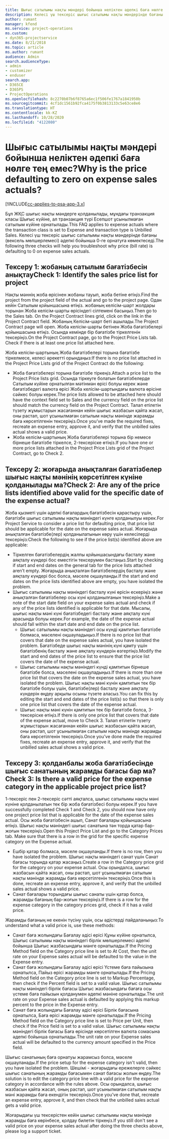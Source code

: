 ```yaml
---
title: Шығыс сатылымы нақты мәндері бойынша неліктен әдепкі баға нөлге тең емес?
description: Келесі үш тексеріс шығыс сатылымы нақты мәндерінде бағаны әдепкі бойынша 0-ге орнатуға көмектеседі.
author: rumant
manager: kfend
ms.service: project-operations
ms.custom:
- dyn365-projectservice
ms.date: 8/21/2018
ms.topic: article
ms.author: rumant
audience: Admin
search.audienceType:
- admin
- customizer
- enduser
search.app:
- D365CE
- D365PS
- ProjectOperations
ms.openlocfilehash: 8c2270b07b6f8765a6ec1f506fe1767a1841950b
ms.sourcegitcommit: 4cf1dc1561b92fca4175f0b3813133c5e63ce8e6
ms.translationtype: HT
ms.contentlocale: kk-KZ
ms.lasthandoff: 10/28/2020
ms.locfileid: "4122080"
---
```

# <a name="why-is-the-price-defaulting-to-zero-on-expense-sales-actuals"></a><span data-ttu-id="5394e-103">Шығыс сатылымы нақты мәндері бойынша неліктен әдепкі баға нөлге тең емес?</span><span class="sxs-lookup"><span data-stu-id="5394e-103">Why is the price defaulting to zero on expense sales actuals?</span></span>

[!INCLUDE[cc-applies-to-psa-app-3.x](../includes/cc-applies-to-psa-app-3x.md)]

<span data-ttu-id="5394e-104">Бұл ЖҚС шығыс нақты мәндерге қолданылады, мұндағы транзакция класы Шығыс күйіне, ал транзакция түрі Есепшот ұсынылмаған сатылым күйіне орнатылады.</span><span class="sxs-lookup"><span data-stu-id="5394e-104">This FAQ applies to expense actuals where the transaction class is set to Expense and transaction type is Unbilled Sales.</span></span> <span data-ttu-id="5394e-105">Келесі үш тексеріс шығыс сатылымы нақты мәндерінде бағаны (вексель мөлшерлемесі) әдепкі бойынша 0-ге орнатуға көмектеседі.</span><span class="sxs-lookup"><span data-stu-id="5394e-105">The following three checks will help you troubleshoot why price (bill rate) is defaulting to 0 on expense sales actuals.</span></span>

## <a name="check-1-identify-the-sales-price-list-for-project"></a><span data-ttu-id="5394e-106">Тексеру 1: жобаның сатылым бағатізбесін анықтау</span><span class="sxs-lookup"><span data-stu-id="5394e-106">Check 1: Identify the sales price list for project</span></span>

<span data-ttu-id="5394e-107">Нақты мәннің жоба өрісінен жобаны тауып, жоба бетіне өтіңіз.</span><span class="sxs-lookup"><span data-stu-id="5394e-107">Find the project from the project field of the actual and go to the project page.</span></span> <span data-ttu-id="5394e-108">Одан кейін Сатылым қойыншасына өтіңіз. жобаның келісім-шарт жолдары торынан Жоба келісім-шарты өрісіндегі сілтемені басыңыз.</span><span class="sxs-lookup"><span data-stu-id="5394e-108">Then go to the Sales tab. On the Project Contract lines grid, click on the link in the Project Contract field.</span></span> <span data-ttu-id="5394e-109">Жобаның Келісім-шарт беті ашылады.</span><span class="sxs-lookup"><span data-stu-id="5394e-109">The Project Contract page will open.</span></span> <span data-ttu-id="5394e-110">Жоба келісім-шарты бетінен Жоба бағатізбелері қойыншасына өтіңіз. Осында кемінде бір бағатізбе тіркелгенін тексеріңіз.</span><span class="sxs-lookup"><span data-stu-id="5394e-110">On the Project Contract page, go to the Project Price Lists tab. Check if there is at least one price list attached here.</span></span>

<span data-ttu-id="5394e-111">Жоба келісім-шартының Жоба бағатізбелері торына бағатізбе тіркелмесе, келесі әрекетті орындаңыз:</span><span class="sxs-lookup"><span data-stu-id="5394e-111">If there is no price list attached in the Project Price Lists grid of the Project Contract do the following:</span></span>

- <span data-ttu-id="5394e-112">Жоба бағатізбелері торына бағатізбе тіркеңіз.</span><span class="sxs-lookup"><span data-stu-id="5394e-112">Attach a price list to the Project Price lists grid.</span></span> <span data-ttu-id="5394e-113">Осында тіркеуге болатын бағатізбелерде Сатылым күйіне орнатылған мәтінмән өрісі болуы керек және бағатізбедегі валюта өрісі Жоба келісім-шартындағы валюта өрісіне сәйкес болуы керек.</span><span class="sxs-lookup"><span data-stu-id="5394e-113">The price lists allowed to be attached here should have the context field set to Sales and the currency field on the price list should match the currency field on the Project Contract.</span></span> <span data-ttu-id="5394e-114">Талап етілетін түзету жұмыстарын жасағаннан кейін шығыс жазбасын қайта жасап, оны растап, шот ұсынылмаған сатылым нақты мәнінде жарамды баға көрсетілгенін тексеріңіз.</span><span class="sxs-lookup"><span data-stu-id="5394e-114">Once you’ve made the required fixes, recreate an expense entry, approve it, and verify that the unbilled sales actual shows a valid price.</span></span>
- <span data-ttu-id="5394e-115">Жоба келісім-шартының Жоба бағатізбелері торына бір немесе бірнеше бағатізбе тіркелсе, 2-тексеріске өтіңіз.</span><span class="sxs-lookup"><span data-stu-id="5394e-115">If you have one or more price lists attached in the Project Price Lists grid of the Project Contract, go to Check 2.</span></span>

## <a name="check-2-are-any-of-the-price-lists-identified-above-valid-for-the-specific-date-of-the-expense-actual"></a><span data-ttu-id="5394e-116">Тексеру 2: жоғарыда анықталған бағатізбелер шығыс нақты мәнінің көрсетілген күніне қолданылады ма?</span><span class="sxs-lookup"><span data-stu-id="5394e-116">Check 2: Are any of the price lists identified above valid for the specific date of the expense actual?</span></span>

<span data-ttu-id="5394e-117">Жоба қызметі үшін әдепкі бағалардың бағатізбесін қарастыру үшін, бағатізбе шығыс сатылымы нақты мәніндегі күнге қолданылуы керек.</span><span class="sxs-lookup"><span data-stu-id="5394e-117">For Project Service to consider a price list for defaulting price, that price list should be applicable for the date on the expense sales actual.</span></span> <span data-ttu-id="5394e-118">Жоғарыда анықталған бағатізбе(лер) қолданылатынын көру үшін келесілерді тексеріңіз:</span><span class="sxs-lookup"><span data-stu-id="5394e-118">Check the following to see if the price list(s) identified above are applicable:</span></span>

- <span data-ttu-id="5394e-119">Тіркелген бағатізбелердің жалпы қойыншасындағы басталу және аяқталу күндері бос еместігін тексерумен бастаңыз.</span><span class="sxs-lookup"><span data-stu-id="5394e-119">Start by checking if start and end dates on the general tab for the price lists attached aren’t empty.</span></span> <span data-ttu-id="5394e-120">Жоғарыда анықталған бағатізбелердің басталу және аяқталу күндері бос болса, мәселе оқшауланды.</span><span class="sxs-lookup"><span data-stu-id="5394e-120">If the start and end dates on the price lists identified above are empty, you have isolated the problem.</span></span> 
- <span data-ttu-id="5394e-121">Шығыс сатылымы нақты мәніндегі басталу күні өрісін ескеріңіз және анықталған бағатізбелер осы күні қолданылғанын тексеріңіз.</span><span class="sxs-lookup"><span data-stu-id="5394e-121">Make a note of the start date field on your expense sales actual and check if any of the price lists identified is applicable for that date.</span></span> <span data-ttu-id="5394e-122">Мысалы, шығыс нақты мәні күні бағатізбедегі басталу және аяқталу күні арасында болуы керек.</span><span class="sxs-lookup"><span data-stu-id="5394e-122">For example, the date of the expense actual should fall within the start date and end date on the price list.</span></span> 
    - <span data-ttu-id="5394e-123">Шығыс сатылымы нақты мәніндегі осы күнді қамтитын бағатізбе болмаса, мәселені оқшауладыңыз.</span><span class="sxs-lookup"><span data-stu-id="5394e-123">If there is no price list that covers that date on the expense sales actual, you have isolated the problem.</span></span> <span data-ttu-id="5394e-124">Бағатізбеде шығыс нақты мәнінің күні қамту үшін бағатізбенің басталу және аяқталу күндерін өзгертіңіз.</span><span class="sxs-lookup"><span data-stu-id="5394e-124">Modify the start and end dates of the price list to ensure that the price list covers the date of the expense actual.</span></span> 
    - <span data-ttu-id="5394e-125">Шығыс сатылымы нақты мәніндегі күнді қамтитын бірнеше бағатізбе болса, мәселені оқшауладыңыз.</span><span class="sxs-lookup"><span data-stu-id="5394e-125">If there is more than one price list that covers the date on the expense sales actual, you have isolated the problem.</span></span> <span data-ttu-id="5394e-126">Шығыс нақты мәні күнін қамтитын тек бір бағатізбе болуы үшін, бағатізбе(лер) басталу және аяқталу күндерін өңдеу арқылы осыны түзете аласыз.</span><span class="sxs-lookup"><span data-stu-id="5394e-126">You can fix this by editing the start and end dates of the price list(s) so that there is only one price list that covers the date of the expense actual.</span></span> 
    - <span data-ttu-id="5394e-127">Шығыс нақты мәні күнін қамтитын тек бір бағатізбе болса, 3-тексеріске өтіңіз.</span><span class="sxs-lookup"><span data-stu-id="5394e-127">If there is only one price list that covers that date of the expense actual, move to Check 3.</span></span>
<span data-ttu-id="5394e-128">Талап етілетін түзету жұмыстарын жасағаннан кейін шығыс жазбасын қайта жасап, оны растап, шот ұсынылмаған сатылым нақты мәнінде жарамды баға көрсетілгенін тексеріңіз.</span><span class="sxs-lookup"><span data-stu-id="5394e-128">Once you’ve done made the required fixes, recreate an expense entry, approve it, and verify that the unbilled sales actual shows a valid price.</span></span>

## <a name="check-3-is-there-a-valid-price-for-the-expense-category-in-the-applicable-project-price-list"></a><span data-ttu-id="5394e-129">Тексеру 3: қолданбалы жоба бағатізбесінде шығыс санатының жарамды бағасы бар ма?</span><span class="sxs-lookup"><span data-stu-id="5394e-129">Check 3: Is there a valid price for the expense category in the applicable project price list?</span></span> 

<span data-ttu-id="5394e-130">1-тексеріс пен 2-тексеріс сәтті аяқталса, шығыс сатылымы нақты мәні күніне қолданылатын тек бір жоба бағатізбесі болуы керек.</span><span class="sxs-lookup"><span data-stu-id="5394e-130">If you have successfully completed Check 1 and Check 2, you should now have only one project price list that is applicable for the date of the expense sales actual.</span></span> <span data-ttu-id="5394e-131">Осы жоба бағатізбесін ашып, Санат бағалары қойыншасына өтіңіз. Шығыс нақты мәніндегі шығыс санатына тән торда қатар бар-жоғын тексеріңіз.</span><span class="sxs-lookup"><span data-stu-id="5394e-131">Open this Project Price List and go to the Category Prices tab. Make sure that there is a row in the grid for the specific expense category on the Expense actual.</span></span>
 
- <span data-ttu-id="5394e-132">Ешбір қатар болмаса, мәселе оқшауланды.</span><span class="sxs-lookup"><span data-stu-id="5394e-132">If there is no row, then you have isolated the problem.</span></span> <span data-ttu-id="5394e-133">Шығыс нақты мәніндегі санат үшін Санат бағасы торында қатар жасаңыз.</span><span class="sxs-lookup"><span data-stu-id="5394e-133">Create a row in the Category price grid for the category on your expense actual.</span></span> <span data-ttu-id="5394e-134">Осы орындалса, шығыс жазбасын қайта жасап, оны растап, шот ұсынылмаған сатылым нақты мәнінде жарамды баға көрсетілгенін тексеріңіз.</span><span class="sxs-lookup"><span data-stu-id="5394e-134">Once this is done, recreate an expense entry, approve it, and verify that the unbilled sales actual shows a valid price.</span></span> 
- <span data-ttu-id="5394e-135">Санат бағалары торындағы шығыс санаты үшін қатар болса, жарамды бағаның бар-жоғын тексеріңіз.</span><span class="sxs-lookup"><span data-stu-id="5394e-135">If there is a row for the expense category in the category prices grid, check if it has a valid price.</span></span>

<span data-ttu-id="5394e-136">Жарамды бағаның не екенін түсіну үшін, осы әдістерді пайдаланыңыз:</span><span class="sxs-lookup"><span data-stu-id="5394e-136">To understand what a valid price is, use these methods:</span></span>

- <span data-ttu-id="5394e-137">Санат баға жолындағы Бағалау әдісі өрісі Құны күйіне орнатылса, Шығыс сатылымы нақты мәніндегі бірлік мөлшерлемесі әдепкі бойынша Шығыс жазбасындағы мәнге орнатылады.</span><span class="sxs-lookup"><span data-stu-id="5394e-137">If the Pricing Method field on the Category price line is set to At Cost, then the unit rate on your Expense sales actual will be defaulted to the value in the Expense entry.</span></span>
- <span data-ttu-id="5394e-138">Санат баға жолындағы Бағалау әдісі өрісі Үстеме баға пайызына орнатылса, Пайыз өрісі жарамды мәнге орнатылады.</span><span class="sxs-lookup"><span data-stu-id="5394e-138">If the Pricing Method field on the Category price line is set to Markup Percentage, then check if the Percent field is set to a valid value.</span></span> <span data-ttu-id="5394e-139">Шығыс сатылымы нақты мәніндегі бірлік бағасы Шығыс жазбасындағы бағаға осы үстеме баға пайызын қолданумен әдепкі мәніне орнатылады.</span><span class="sxs-lookup"><span data-stu-id="5394e-139">The unit rate on your Expense sales actual is defaulted by applying this markup percent to the price in the Expense entry.</span></span>
- <span data-ttu-id="5394e-140">Санат баға жолындағы Бағалау әдісі өрісі Бірлік бағасына орнатылса, Баға өрісі жарамды мәнге орнатылады.</span><span class="sxs-lookup"><span data-stu-id="5394e-140">If the Pricing Method field on the Category price line is set to Price per Unit, then check if the Price field is set to a valid value.</span></span> <span data-ttu-id="5394e-141">Шығыс сатылымы нақты мәніндегі бірлік бағасы Баға өрісінде көрсетілген валюта сомасына әдепкі бойынша орнатылады.</span><span class="sxs-lookup"><span data-stu-id="5394e-141">The unit rate on your Expense sales actual will be defaulted to the currency amount specified in the Price field.</span></span>

<span data-ttu-id="5394e-142">Шығыс санатының баға орнатуы жарамсыз болса, мәселе оқшауланады.</span><span class="sxs-lookup"><span data-stu-id="5394e-142">If the price setup for the expense category isn't valid, then you have isolated the problem.</span></span> <span data-ttu-id="5394e-143">Шешімі - жоғарыдағы ережелерге сәйкес шығыс санатының жарамды бағасымен санат бағасы жолын өңдеу.</span><span class="sxs-lookup"><span data-stu-id="5394e-143">The solution is to edit the category price line with a valid price for the expense category in accordance with the rules above.</span></span> <span data-ttu-id="5394e-144">Осы орындалса, шығыс жазбасын қайта жасап, оның растап, шот ұсынылмаған сатылым нақты мәні жарамды баға екендігін тексеріңіз.</span><span class="sxs-lookup"><span data-stu-id="5394e-144">Once you’ve done that, recreate an expense entry, approve it, and then check that the unbilled sales actual gets a valid price.</span></span>

<span data-ttu-id="5394e-145">Жоғарыдағы үш тексерістен кейін шығыс сатылымы нақты мәнінде жарамды баға көрінбесе, қолдау билетін тіркеңіз.</span><span class="sxs-lookup"><span data-stu-id="5394e-145">If you still don't see a valid price on your expense sales actual after doing the three checks above, please log a support ticket.</span></span>


